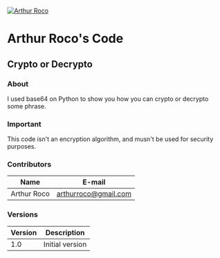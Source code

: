 [![Arthur Roco](https://drive.google.com/file/d/1t4o3ErGyCG2-aDisGdwQYFT7_kQTQTk8/view)](https://drive.google.com/file/d/1t4o3ErGyCG2-aDisGdwQYFT7_kQTQTk8/view?usp=sharing)

# Arthur Roco's Code
## Crypto or Decrypto
### About
I used base64 on Python to show you how you can crypto or decrypto some phrase.

### Important
This code isn't an encryption algorithm, and musn't be used for security purposes.

### Contributors
|Name| E-mail |
|----|-----|
| Arthur Roco | arthurroco@gmail.com |

### Versions
| Version | Description |
|------| -------|
| 1.0 | Initial version |
